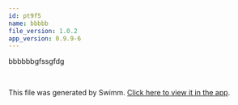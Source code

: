 ```yaml
---
id: pt9f5
name: bbbbb
file_version: 1.0.2
app_version: 0.9.9-6
---
```


bbbbbbgfssgfdg




<br/>

This file was generated by Swimm. [Click here to view it in the app](https://swimm-web-app.web.app/repos/Z2l0aHViJTNBJTNBdGVzdC1naXRodWItYXBwJTNBJTNBc3dpbW1pbw==/docs/pt9f5).